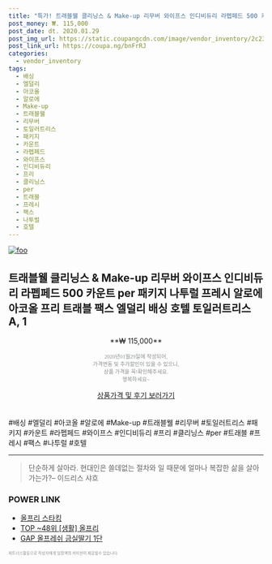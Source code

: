 ```yaml
--- 
title: "특가! 트래블웰 클리닝스 & Make-up 리무버 와이프스 인디비듀리 라펩페드 500 카운트 per 패키지 나투럴 프레시 알로에 아코올 프리 트래블 팩스 엘덜리 배싱 호..." 
post_money: ₩. 115,000 
post_date: dt. 2020.01.29 
post_img_url: https://static.coupangcdn.com/image/vendor_inventory/2c23/de029c73dc8d3220fde7b1edf470c52742ab91576f6ddafe5ed3bb3226dc.jpg 
post_link_url: https://coupa.ng/bnFrRJ 
categories: 
  - vendor_inventory 
tags: 
  - 배싱 
  - 엘덜리 
  - 아코올 
  - 알로에 
  - Make-up 
  - 트래블웰 
  - 리무버 
  - 토일러트리스 
  - 패키지 
  - 카운트 
  - 라펩페드 
  - 와이프스 
  - 인디비듀리 
  - 프리 
  - 클리닝스 
  - per 
  - 트래블 
  - 프레시 
  - 팩스 
  - 나투럴 
  - 호텔 
--- 
```

[![foo](https://static.coupangcdn.com/image/vendor_inventory/2c23/de029c73dc8d3220fde7b1edf470c52742ab91576f6ddafe5ed3bb3226dc.jpg)](https://coupa.ng/bnFrRJ) 

## 트래블웰 클리닝스 & Make-up 리무버 와이프스 인디비듀리 라펩페드 500 카운트 per 패키지 나투럴 프레시 알로에 아코올 프리 트래블 팩스 엘덜리 배싱 호텔 토일러트리스 A, 1 
<p style="text-align: center;">**₩ 115,000**</p> 
<p style="text-align: center;"><span style="color: #898c8f; font-family: Georgia,Times,serif; font-size: 0.75em;">2020년01월29일에 작성되어, <br>가격변동 및 추가할인이 있을 수 있으니,<br> 상품 가격을 꼭!확인해주세요.<br>행복하세요~</span> 
</p>	 
<div markdown="0" style="text-align: center;"><a href="https://coupa.ng/bnFrRJ" class="btn btn--success">상품가격 및 후기 보러가기</a></div> 
<br><br> 
  #배싱 #엘덜리 #아코올 #알로에 #Make-up #트래블웰 #리무버 #토일러트리스 #패키지 #카운트 #라펩페드 #와이프스 #인디비듀리 #프리 #클리닝스 #per #트래블 #프레시 #팩스 #나투럴 #호텔 
<hr> 

> 단순하게 살아라. 현대인은 쓸데없는 절차와 일 때문에 얼마나 복잡한 삶을 살아가는가?– 이드리스 샤흐 


### POWER LINK

* <a href="https://blog.naver.com/fasyy4321/221788586198" target="_blank">올프리 스타킹</a>
* <a href="https://blog.naver.com/an0733/221788305558" target="_blank"> TOP ~48위 [생활] 올프리</a>
* <a href="https://blog.naver.com/sakai111/221780962390" target="_blank">GAP 올프레쉬 금실딸기 1단</a>

<span style="color: #898c8f; font-family: Georgia,Times,serif; font-size: 0.55em;">파트너스활동으로 작성자에게 일정액의 커미션이 제공될수 있습니다.</span> 
